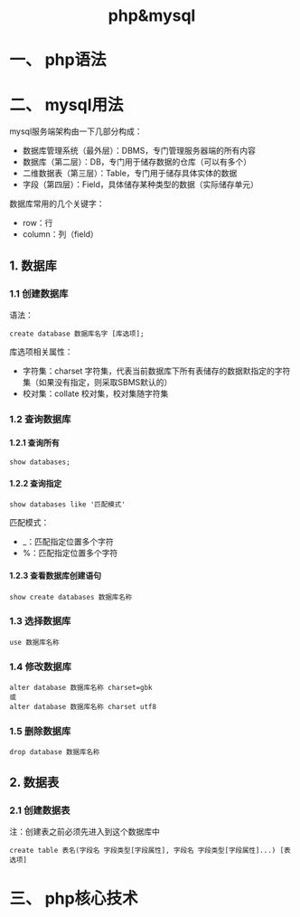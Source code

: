 <center><h1>php&mysql</h1></center>

# 一、 php语法

























# 二、 mysql用法

mysql服务端架构由一下几部分构成：

- 数据库管理系统（最外层）：DBMS，专门管理服务器端的所有内容
- 数据库（第二层）：DB，专门用于储存数据的仓库（可以有多个）
- 二维数据表（第三层）：Table，专门用于储存具体实体的数据
- 字段（第四层）：Field，具体储存某种类型的数据（实际储存单元）

数据库常用的几个关键字：

- row：行
- column：列（field）

## 1. 数据库

### 1.1 创建数据库

语法：

```mysql
create database 数据库名字 [库选项];
```

库选项相关属性：

- 字符集：charset 字符集，代表当前数据库下所有表储存的数据默指定的字符集（如果没有指定，则采取SBMS默认的）
- 校对集：collate 校对集，校对集随字符集

### 1.2 查询数据库

#### 1.2.1 查询所有

```mysql
show databases;
```

#### 1.2.2 查询指定

```mysql
show databases like '匹配模式'
```

匹配模式： 

- _：匹配指定位置多个字符
- %：匹配指定位置多个字符

#### 1.2.3 查看数据库创建语句

```mysql
show create databases 数据库名称
```

### 1.3 选择数据库

```mysql
use 数据库名称
```

### 1.4 修改数据库

```mysql
alter database 数据库名称 charset=gbk
或
alter database 数据库名称 charset utf8
```

### 1.5 删除数据库

```mysql
drop database 数据库名称
```

## 2. 数据表

### 2.1 创建数据表

注：创建表之前必须先进入到这个数据库中

```mysql
create table 表名(字段名 字段类型[字段属性], 字段名 字段类型[字段属性]...) [表选项]
```

































# 三、 php核心技术

